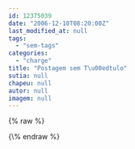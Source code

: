 ```yaml
---
id: 12375039
date: "2006-12-10T08:20:00Z"
last_modified_at: null
tags:
  - "sem-tags"
categories:
  - "charge"
title: "Postagem sem T\u00edtulo"
sutia: null
chapeu: null
autor: null
imagem: null
---
```

{\% raw %}
<p> </p>
{\% endraw %}